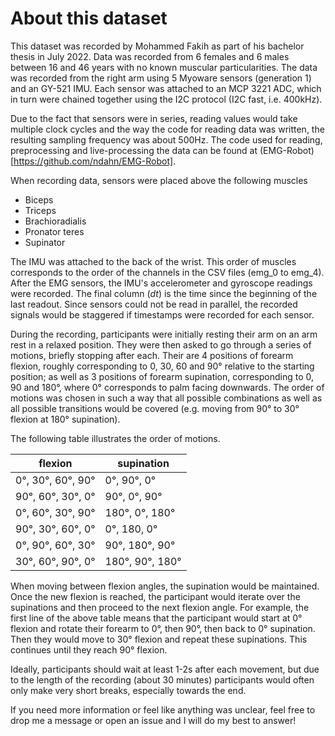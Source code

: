 # About this dataset
This dataset was recorded by Mohammed Fakih as part of his bachelor thesis in July 2022. Data was recorded from 6 females and 6 males between 16 and 46 years with no known muscular particularities. The data was recorded from the right arm using 5 Myoware sensors (generation 1) and an GY-521 IMU. Each sensor was attached to an MCP 3221 ADC, which in turn were chained together using the I2C protocol (I2C fast, i.e. 400kHz). 

Due to the fact that sensors were in series, reading values would take multiple clock cycles and the way the code for reading data was written, the resulting sampling frequency was about 500Hz. The code used for reading, preprocessing and live-processing the data can be found at (EMG-Robot)[https://github.com/ndahn/EMG-Robot]. 

When recording data, sensors were placed above the following muscles
* Biceps
* Triceps 
* Brachioradialis 
* Pronator teres
* Supinator

The IMU was attached to the back of the wrist. This order of muscles corresponds to the order of the channels in the CSV files (emg_0 to emg_4). After the EMG sensors, the IMU's accelerometer and gyroscope readings were recorded. The final column (_dt_) is the time since the beginning of the last readout. Since sensors could not be read in parallel, the recorded signals would be staggered if timestamps were recorded for each sensor.

During the recording, participants were initially resting their arm on an arm rest in a relaxed position. They were then asked to go through a series of motions, briefly stopping after each. Their are 4 positions of forearm flexion, roughly corresponding to 0, 30, 60 and 90° relative to the starting position; as well as 3 positions of forearm supination, corresponding to 0, 90 and 180°, where 0° corresponds to palm facing downwards. The order of motions was chosen in such a way that all possible combinations as well as all possible transitions would be covered (e.g. moving from 90° to 30° flexion at 180° supination).

The following table illustrates the order of motions. 

| flexion | supination |
| --- | --- |
| 0°, 30°, 60°, 90°  | 0°, 90°, 0° |
| 90°, 60°, 30°, 0° | 90°, 0°, 90° |
| 0°, 60°, 30°, 90° | 180°, 0°, 180° |
| 90°, 30°, 60°, 0° | 0°, 180, 0° |
| 0°, 90°, 60°, 30° | 90°, 180°, 90° |
| 30°, 60°, 90°, 0° | 180°, 90°, 180° |

When moving between flexion angles, the supination would be maintained. Once the new flexion is reached, the participant would iterate over the supinations and then proceed to the next flexion angle. For example, the first line of the above table means that the participant would start at 0° flexion and rotate their forearm to 0°, then 90°, then back to 0° supination. Then they would move to 30° flexion and repeat these supinations. This continues until they reach 90° flexion. 

Ideally, participants should wait at least 1-2s after each movement, but due to the length of the recording (about 30 minutes) participants would often only make very short breaks, especially towards the end. 

If you need more information or feel like anything was unclear, feel free to drop me a message or open an issue and I will do my best to answer!